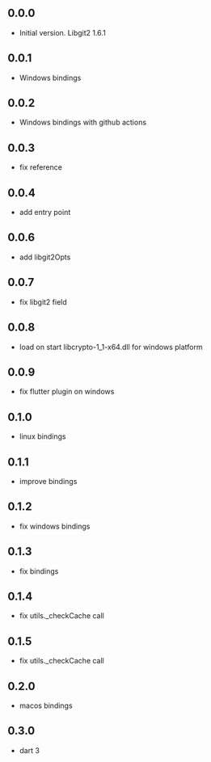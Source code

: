 ## 0.0.0

- Initial version. Libgit2 1.6.1

## 0.0.1

- Windows bindings

## 0.0.2

- Windows bindings with github actions

## 0.0.3

- fix reference

## 0.0.4

- add entry point

## 0.0.6

- add libgit2Opts

## 0.0.7

- fix libgit2 field

## 0.0.8

- load on start libcrypto-1_1-x64.dll for windows platform

## 0.0.9

- fix flutter plugin on windows

## 0.1.0

- linux bindings

## 0.1.1

- improve bindings

## 0.1.2

- fix windows bindings

## 0.1.3

- fix bindings

## 0.1.4

- fix utils._checkCache call

## 0.1.5

- fix utils._checkCache call

## 0.2.0

- macos bindings

## 0.3.0

- dart 3
